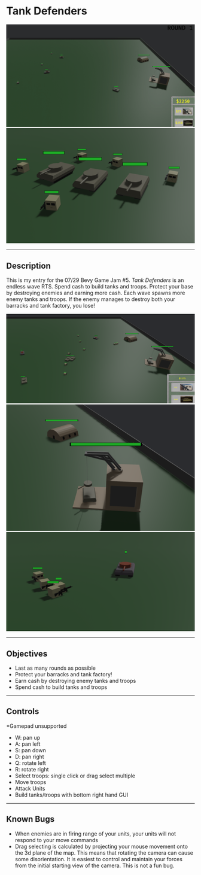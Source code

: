 # Tank Defenders

![demo 4](assets/demo/demo.gif)
![demo 1](assets/demo/demo_1.png)

---

## Description

This is my entry for the 07/29 Bevy Game Jam #5. *Tank Defenders* is an endless wave RTS. Spend cash to build tanks and troops. Protect your base by destroying enemies and earning more cash. Each wave spawns more enemy tanks and troops. If the enemy manages to destroy both your barracks and tank factory, you lose!


![demo 3](assets/demo/demo_3.png)
![demo 2](assets/demo/demo_2.png)
![demo 4](assets/demo/demo_4.png)

---

## Objectives

- Last as many rounds as possible
- Protect your barracks and tank factory!
- Earn cash by destroying enemy tanks and troops
- Spend cash to build tanks and troops

---

## Controls

*Gamepad unsupported

- W: pan up
- A: pan left
- S: pan down
- D: pan right
- Q: rotate left
- R: rotate right
- Select troops: single click or drag select multiple
- Move troops
- Attack Units
- Build tanks/troops with bottom right hand GUI

---

## Known Bugs

- When enemies are in firing range of your units, your units will not respond to your move commands
- Drag selecting is calculated by projecting your mouse movement onto the 3d plane of the map. This means that rotating the camera can cause some disorientation. It is easiest to control and maintain your forces from the initial starting view of the camera. This is not a fun bug.

